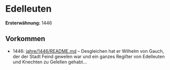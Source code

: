 # Edelleuten

**Ersterwähnung:** 1446

## Vorkommen
- 1446: [jahre/1446/README.md](../jahre/1446/README.md) – Desgleichen hat er Wilhelm von Gauch,
der der Stadt Feind geweſen war und ein ganzes Regiſter
von Edelleuten und Knechten zu Geſellen gehabt...
